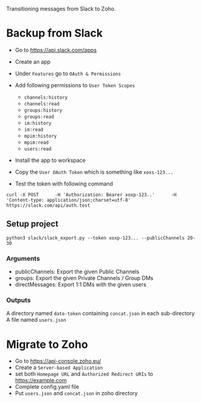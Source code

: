 Transitioning messages from Slack to Zoho.

# Backup from Slack
- Go to https://api.slack.com/apps
- Create an app
- Under `Features` go to `OAuth & Permissions`
- Add following permissions to `User Token Scopes`
  -  `channels:history`
  -  `channels:read`
  -  `groups:history`
  -  `groups:read`
  -  `im:history`
  -  `im:read`
  -  `mpim:history`
  -  `mpim:read`
  -  `users:read`

- Install the app to workspace
- Copy the `User OAuth Token` which is something like  `xoxs-123...`
- Test the token with following command
```angular2html
curl -X POST      -H 'Authorization: Bearer xoxp-123..'      -H 'Content-type: application/json;charset=utf-8'  https://slack.com/api/auth.test
```

## Setup project
```angular2html
python3 slack/slack_export.py --token xoxp-123... --publicChannels 20-30
```
### Arguments
- publicChannels: Export the given Public Channels
- groups: Export the given Private Channels / Group DMs
- directMessages: Export 1:1 DMs with the given users

### Outputs
A directory named `date-token` containing `concat.json` in each sub-directory
A file named `users.json`

# Migrate to Zoho
- Go to https://api-console.zoho.eu/
- Create a `Server-based Application`
- set both `Homepage URL` and `Authorized Redirect URIs` to https://example.com
- Complete config.yaml file
- Put `users.json` and `concat.json` in zoho directory






